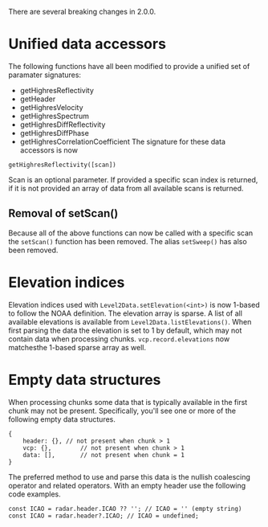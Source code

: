 There are several breaking changes in 2.0.0.

# Unified data accessors
The following functions have all been modified to provide a unified set of paramater signatures:
- getHighresReflectivity
- getHeader
- getHighresVelocity
- getHighresSpectrum
- getHighresDiffReflectivity
- getHighresDiffPhase
- getHighresCorrelationCoefficient
The signature for these data accessors is now
```
getHighresReflectivity([scan])
```
Scan is an optional parameter. If provided a specific scan index is returned, if it is not provided an array of data from all available scans is returned.

## Removal of setScan(<int>)
Because all of the above functions can now be called with a specific scan the `setScan()` function has been removed. The alias `setSweep()` has also been removed.

# Elevation indices
Elevation indices used with `Level2Data.setElevation(<int>)` is now 1-based to follow the NOAA definition. The elevation array is sparse. A list of all available elevations is available from `Level2Data.listElevations()`. When first parsing the data the elevation is set to 1 by default, which may not contain data when processing chunks. `vcp.record.elevations` now matchesthe 1-based sparse array as well.

# Empty data structures
When processing chunks some data that is typically available in the first chunk may not be present. Specifically, you'll see one or more of the following empty data structures.
```
{
	header: {},	// not present when chunk > 1
	vcp: {},		// not present when chunk > 1
	data: [],		// not present when chunk = 1
}
```
The preferred method to use and parse this data is the nullish coalescing operator and related operators. With an empty header use the following code examples.
```
const ICAO = radar.header.ICAO ?? ''; // ICAO = '' (empty string)
const ICAO = radar.header?.ICAO; // ICAO = undefined;
```